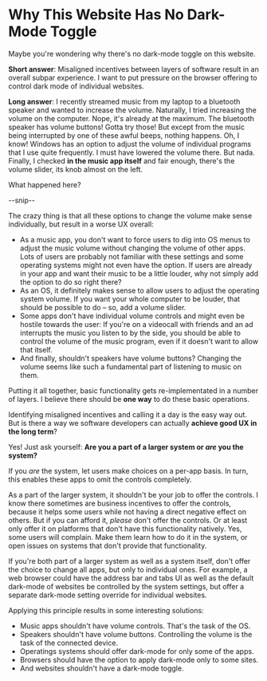 # Why This Website Has No Dark-Mode Toggle

Maybe you're wondering why there's no dark-mode toggle on this website.

**Short answer**:
Misaligned incentives between layers of software result in an overall subpar experience.
I want to put pressure on the browser offering to control dark mode of individual websites.

**Long answer**:
I recently streamed music from my laptop to a bluetooth speaker and wanted to increase the volume.
Naturally, I tried increasing the volume on the computer. Nope, it's already at the maximum.
The bluetooth speaker has volume buttons! Gotta try those! But except from the music being interrupted by one of these awful beeps, nothing happens.
Oh, I know! Windows has an option to adjust the volume of individual programs that I use quite frequently.
I must have lowered the volume there. But nada.
Finally, I checked **in the music app itself** and fair enough, there's the volume slider, its knob almost on the left.

What happened here?

--snip--

The crazy thing is that all these options to change the volume make sense individually, but result in a worse UX overall:

* As a music app, you don't want to force users to dig into OS menus to adjust the music volume without changing the volume of other apps.
  Lots of users are probably not familiar with these settings and some operating systems might not even have the option.
  If users are already in your app and want their music to be a little louder, why not simply add the option to do so right there?
* As an OS, it definitely makes sense to allow users to adjust the operating system volume.
  If you want your whole computer to be louder, that should be possible to do – so, add a volume slider.
* Some apps don't have individual volume controls and might even be hostile towards the user: If you're on a videocall with friends and an ad interrupts the music you listen to by the side, you should be able to control the volume of the music program, even if it doesn't want to allow that itself.
* And finally, shouldn't speakers have volume buttons? Changing the volume seems like such a fundamental part of listening to music on them.

Putting it all together, basic functionality gets re-implementated in a number of layers.
I believe there should be **one way** to do these basic operations.

Identifying misaligned incentives and calling it a day is the easy way out.
But is there a way we software developers can actually **achieve good UX in the long term**?

Yes!
Just ask yourself: **Are you a part of a larger system or *are* you the system?**

If you *are* the system, let users make choices on a per-app basis.
In turn, this enables these apps to omit the controls completely.

As a part of the larger system, it shouldn't be your job to offer the controls.
I know there sometimes are business incentives to offer the controls, because it helps some users while not having a direct negative effect on others.
But if you can afford it, *please* don't offer the controls.
Or at least only offer it on platforms that don't have this functionality natively.
Yes, some users will complain. Make them learn how to do it in the system, or open issues on systems that don't provide that functionality.

If you're both part of a larger system as well as a system itself, don't offer the choice to change all apps, but only to individual ones.
For example, a web browser could have the address bar and tabs UI as well as the default dark-mode of websites be controlled by the system settings, but offer a separate dark-mode setting override for individual websites.

Applying this principle results in some interesting solutions:

* Music apps shouldn't have volume controls. That's the task of the OS.
* Speakers shouldn't have volume buttons. Controlling the volume is the task of the connected device.
* Operatings systems should offer dark-mode for only some of the apps.
* Browsers should have the option to apply dark-mode only to some sites.
* And websites shouldn't have a dark-mode toggle.
